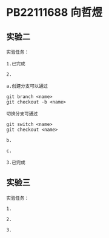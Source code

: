 # PB22111688 向哲煜

## 实验二

    实验任务：

    1.已完成

    2.

    a.创建分支可以通过

```git
git branch <name>
git checkout -b <name> 
```

    切换分支可通过

```git
git switch <name>
git checkout <name>
```


    b.

    c.

    3.已完成

## 实验三

    实验任务：

    1.

    2.

    3.
